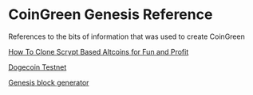 # CoinGreen Genesis Reference

References to the bits of information that was used to create CoinGreen

[How To Clone Scrypt Based Altcoins for Fun and Profit](https://gist.github.com/mak2014/7ba2c9ec3a5ff54f9913094641e520bb)

[Dogecoin Testnet](https://github.com/Dirrot/dogecoin-testnet)

[Genesis block generator](https://github.com/bitflate/GenesisH0)
